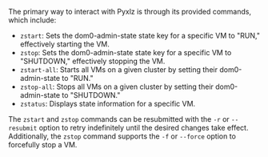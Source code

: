 The primary way to interact with Pyxlz is through its provided commands, which include:

- `zstart`: Sets the dom0-admin-state state key for a specific VM to "RUN," effectively starting the VM.
- `zstop`: Sets the dom0-admin-state state key for a specific VM to "SHUTDOWN," effectively stopping the VM.
- `zstart-all`: Starts all VMs on a given cluster by setting their dom0-admin-state to "RUN."
- `zstop-all`: Stops all VMs on a given cluster by setting their dom0-admin-state to "SHUTDOWN."
- `zstatus`: Displays state information for a specific VM.

The `zstart` and `zstop` commands can be resubmitted with the `-r` or `--resubmit` option to retry indefinitely until the desired changes take effect. Additionally, the `zstop` command supports the `-f` or `--force` option to forcefully stop a VM.
